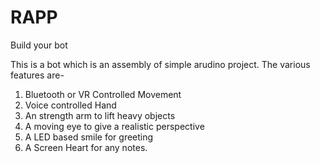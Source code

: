 # RAPP
Build your bot

This is a bot which is an assembly of simple arudino project.
The various features are-
1) Bluetooth or VR Controlled Movement
2) Voice controlled Hand 
3) An strength arm to lift heavy objects
4) A moving eye to give a realistic perspective
5) A LED based smile for greeting
6) A Screen Heart for any notes.
